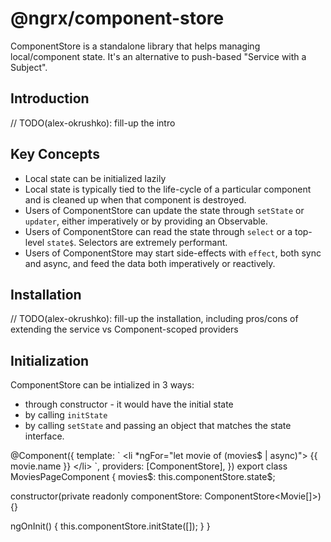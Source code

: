 # @ngrx/component-store

ComponentStore is a standalone library that helps managing local/component state. It's an alternative to push-based "Service with a Subject".

## Introduction

// TODO(alex-okrushko): fill-up the intro

## Key Concepts

- Local state can be initialized lazily
- Local state is typically tied to the life-cycle of a particular component and is cleaned up when that component is destroyed.
- Users of ComponentStore can update the state through `setState` or `updater`, either imperatively or by providing an Observable.
- Users of ComponentStore can read the state through `select` or a top-level `state$`. Selectors are extremely performant.
- Users of ComponentStore may start side-effects with `effect`, both sync and async, and feed the data both imperatively or reactively.

## Installation

// TODO(alex-okrushko): fill-up the installation, including pros/cons of extending the service vs Component-scoped providers

## Initialization

ComponentStore can be intialized in 3 ways:
- through constructor - it would have the initial state
- by calling `initState`
- by calling `setState` and passing an object that matches the state interface.

<code-example header="movies-page.component.ts">
@Component({
  template: `
    &lt;li *ngFor="let movie of (movies$ | async)"&gt;
      {{ movie.name }}
    &lt;/li&gt;
  `,
  providers: [ComponentStore],
})
export class MoviesPageComponent {
  movies$: this.componentStore.state$;

  constructor(private readonly componentStore: ComponentStore<Movie[]>) {}

  ngOnInit() {
    this.componentStore.initState([]);
  }
}
</code-example>


